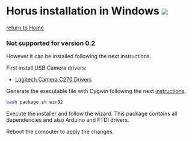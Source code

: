 # Horus installation in Windows ![][windows-logo]

[return to Home](../../README.md)

### Not supported for version 0.2
However it can be installed following the next instructions.

First install USB Camera drivers:
* [Logitech Camera C270 Drivers](http://support.logitech.com/en_us/product/hd-webcam-c270)

Generate the executable file with Cygwin following the next [instructions](../development/ubuntu.md).

```bash
bash package.sh win32
```

Execute the installer and follow the wizard. This package contains all dependencies and also Arduino and FTDI drivers.

Reboot the computer to apply the changes.

[windows-logo]: ../images/windows.png
